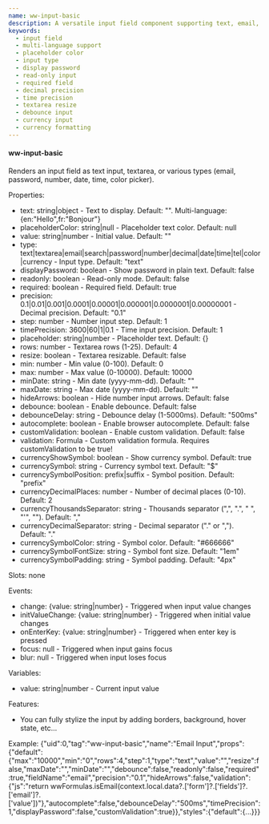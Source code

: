 ```yaml
---
name: ww-input-basic
description: A versatile input field component supporting text, email, password, currency, and more types with customizable properties for multi-language text, placeholder color, precision, currency formatting, and features like read-only mode, required validation, and debounce functionality.
keywords:
  - input field
  - multi-language support
  - placeholder color
  - input type
  - display password
  - read-only input
  - required field
  - decimal precision
  - time precision
  - textarea resize
  - debounce input
  - currency input
  - currency formatting
---
```


#### ww-input-basic

Renders an input field as text input, textarea, or various types (email, password, number, date, time, color picker).

Properties:
- text: string|object - Text to display. Default: "". Multi-language: {en:"Hello",fr:"Bonjour"}
- placeholderColor: string|null - Placeholder text color. Default: null
- value: string|number - Initial value. Default: ""
- type: text|textarea|email|search|password|number|decimal|date|time|tel|color|currency - Input type. Default: "text"
- displayPassword: boolean - Show password in plain text. Default: false
- readonly: boolean - Read-only mode. Default: false
- required: boolean - Required field. Default: true
- precision: 0.1|0.01|0.001|0.0001|0.00001|0.000001|0.0000001|0.00000001 - Decimal precision. Default: "0.1"
- step: number - Number input step. Default: 1
- timePrecision: 3600|60|1|0.1 - Time input precision. Default: 1
- placeholder: string|number - Placeholder text. Default: {}
- rows: number - Textarea rows (1-25). Default: 4
- resize: boolean - Textarea resizable. Default: false
- min: number - Min value (0-100). Default: 0
- max: number - Max value (0-10000). Default: 10000
- minDate: string - Min date (yyyy-mm-dd). Default: ""
- maxDate: string - Max date (yyyy-mm-dd). Default: ""
- hideArrows: boolean - Hide number input arrows. Default: false
- debounce: boolean - Enable debounce. Default: false
- debounceDelay: string - Debounce delay (1-5000ms). Default: "500ms"
- autocomplete: boolean - Enable browser autocomplete. Default: false
- customValidation: boolean - Enable custom validation. Default: false
- validation: Formula - Custom validation formula. Requires customValidation to be true!
- currencyShowSymbol: boolean - Show currency symbol. Default: true
- currencySymbol: string - Currency symbol text. Default: "$"
- currencySymbolPosition: prefix|suffix - Symbol position. Default: "prefix"
- currencyDecimalPlaces: number - Number of decimal places (0-10). Default: 2
- currencyThousandsSeparator: string - Thousands separator (",", ".", " ", "'", ""). Default: ","
- currencyDecimalSeparator: string - Decimal separator ("." or ","). Default: "."
- currencySymbolColor: string - Symbol color. Default: "#666666"
- currencySymbolFontSize: string - Symbol font size. Default: "1em"
- currencySymbolPadding: string - Symbol padding. Default: "4px"

Slots: none

Events:
- change: {value: string|number} - Triggered when input value changes
- initValueChange: {value: string|number} - Triggered when initial value changes
- onEnterKey: {value: string|number} - Triggered when enter key is pressed
- focus: null - Triggered when input gains focus
- blur: null - Triggered when input loses focus

Variables:
- value: string|number - Current input value

Features:
- You can fully stylize the input by adding borders, background, hover state, etc...

Example:
<elements>
{"uid":0,"tag":"ww-input-basic","name":"Email Input","props":{"default":{"max":"10000","min":"0","rows":4,"step":1,"type":"text","value":"","resize":false,"maxDate":"","minDate":"","debounce":false,"readonly":false,"required":true,"fieldName":"email","precision":"0.1","hideArrows":false,"validation":{"js":"return wwFormulas.isEmail(context.local.data?.['form']?.['fields']?.['email']?.['value'])"},"autocomplete":false,"debounceDelay":"500ms","timePrecision":1,"displayPassword":false,"customValidation":true}},"styles":{"default":{...}}}
</elements>
